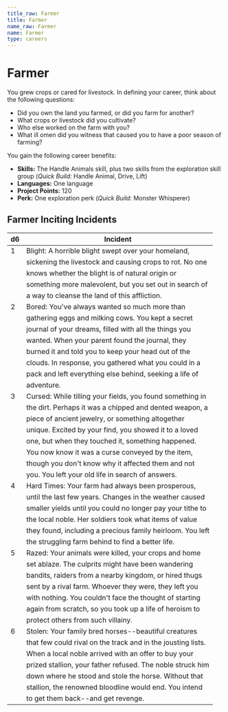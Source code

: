 ```yaml
---
title_raw: Farmer
title: Farmer
name_raw: Farmer
name: Farmer
type: careers
---
```


# Farmer

You grew crops or cared for livestock. In defining your career, think about the following questions:

- Did you own the land you farmed, or did you farm for another?
- What crops or livestock did you cultivate?
- Who else worked on the farm with you?
- What ill omen did you witness that caused you to have a poor season of farming?

You gain the following career benefits:

- **Skills:** The Handle Animals skill, plus two skills from the exploration skill group (*Quick Build:* Handle Animal, Drive, Lift)
- **Languages:** One language
- **Project Points:** 120
- **Perk:** One exploration perk (*Quick Build:* Monster Whisperer)

## Farmer Inciting Incidents

| d6  | Incident                                                     |
| --- | ------------------------------------------------------------ |
| 1   | Blight: A horrible blight swept over your homeland,          |
|     | sickening the livestock and causing crops to rot. No one     |
|     | knows whether the blight is of natural origin or             |
|     | something more malevolent, but you set out in search of      |
|     | a way to cleanse the land of this affliction.                |
| 2   | Bored: You've always wanted so much more than                |
|     | gathering eggs and milking cows. You kept a secret           |
|     | journal of your dreams, filled with all the things you       |
|     | wanted. When your parent found the journal, they             |
|     | burned it and told you to keep your head out of the          |
|     | clouds. In response, you gathered what you could in a        |
|     | pack and left everything else behind, seeking a life of      |
|     | adventure.                                                   |
| 3   | Cursed: While tilling your fields, you found something in    |
|     | the dirt. Perhaps it was a chipped and dented weapon, a      |
|     | piece of ancient jewelry, or something altogether            |
|     | unique. Excited by your find, you showed it to a loved       |
|     | one, but when they touched it, something happened.           |
|     | You now know it was a curse conveyed by the item,            |
|     | though you don't know why it affected them and not           |
|     | you. You left your old life in search of answers.            |
| 4   | Hard Times: Your farm had always been prosperous,            |
|     | until the last few years. Changes in the weather caused      |
|     | smaller yields until you could no longer pay your tithe to   |
|     | the local noble. Her soldiers took what items of value       |
|     | they found, including a precious family heirloom. You left   |
|     | the struggling farm behind to find a better life.            |
| 5   | Razed: Your animals were killed, your crops and home         |
|     | set ablaze. The culprits might have been wandering           |
|     | bandits, raiders from a nearby kingdom, or hired thugs       |
|     | sent by a rival farm. Whoever they were, they left you       |
|     | with nothing. You couldn't face the thought of starting      |
|     | again from scratch, so you took up a life of heroism to      |
|     | protect others from such villainy.                           |
| 6   | Stolen: Your family bred horses--beautiful creatures         |
|     | that few could rival on the track and in the jousting lists. |
|     | When a local noble arrived with an offer to buy your         |
|     | prized stallion, your father refused. The noble struck him   |
|     | down where he stood and stole the horse. Without that        |
|     | stallion, the renowned bloodline would end. You intend       |
|     | to get them back--and get revenge.                           |
